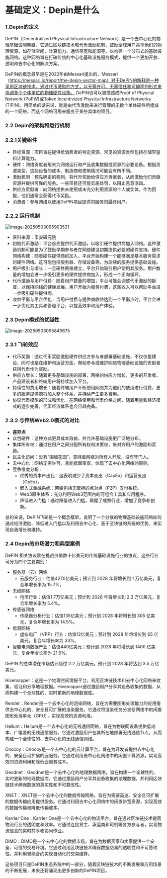 # 基础定义：Depin是什么

### **1.Depin的定义**

DePIN（Decentralized Physical Infrastructure Network）是一个去中心化的物理基础设施网络，它通过区块链技术和代币激励机制，鼓励全球用户共享他们的物理资源，如存储空间、计算能力、通信带宽和能源等，以构建一个分布式的基础设施网络。这种网络旨在打破传统的中心化基础设施服务模式，提供一个更加开放、透明和去中心化的解决方案。

DePIN的概念最早是在2022年由Messari提出的，Messari（https://messari.io/report/the-depin-sector-map）对于DePIN的解释是一种采用区块链技术，通过代币激励的方式，以无需许可、无需信任和可编程的形式来协调多个个体单位的物理硬件设施。 DePIN也可以被描述成Proof of Physical Network (PoPW)或Token Incentivized Physical Infrastructure Networks (TIPIN)。用简单的话来说，就是由代币激励来进行管理的无数个单体硬件所组成的一个网络，而这个网络可用来服务于某些具体的项目。

### **2.2 Depin的架构和运行机制**

### **2.2.1关键组件**

- 目标资源：项目旨在提供给消费者的特定资源。常见的资源类型包括存储容量和计算能力。
- 硬件：网络贡献者用来为网络运行和产品收集数据或资源的必要设备。根据资源类型，这些设备的成本、制造商和使用情况可能会有所不同。
- 激励机制：预先确定的机制，将代币奖励给供应方贡献者，从而激励他们贡献资源并提供可靠的服务。一些项目还可能实施处罚，以阻止恶意活动。
- 供应方贡献者：向网络提供未使用或未充分利用资源的个人或实体。作为回报，他们通常会获得代币奖励。
- 消费者：参与网络以使用DePIN项目提供的服务的最终用户。

### **2.2.2 运行机制**

![image-20250503095903531](/Users/fangchen/Github/Web3完全指南/1、小白基础科普/Depin是什么.assets/image-20250503095903531.png)

- 资料来源：币安研究院
- 初始代币激励：平台首先提供代币激励，以吸引硬件提供商加入网络。这种激励机制可能是为了鼓励早期参与者在网络建设初期提供必要的硬件支持。硬件网络构建：随着硬件提供商的加入，平台开始构建一个能够满足基本服务需求的硬件网络。这可能包括服务器、存储设备等，为后续的服务提供基础设施。
- 用户吸引与增长：一旦硬件网络建立，平台开始吸引用户使用其服务。用户数量的增加会进一步吸引更多的硬件提供商加入，形成一个正向循环。
- 代币激励与用户付费：随着用户数量的增加，平台可能会调整代币激励的额度，以保持网络的健康发展。用户开始为服务付费，这些收入可以帮助平台进一步吸引硬件提供商。
- 收益平衡与平台优化：当用户付费与提供商收益达到一个平衡点时，平台会进一步优化其工具和管理平台，以提高效率和用户体验。

### **2.3 Depin模式的优越性**

![image-20250503095849675](/Users/fangchen/Github/Web3完全指南/1、小白基础科普/Depin是什么.assets/image-20250503095849675.png)



### **2.3.1 飞轮效应**

- 代币奖励：通过代币奖励激励硬件供应方参与者部署基础设施，不仅仅是建设，同时也是在维护和运营方面，帮助参与或维护网络物理基础设施的贡献者获得代币作为奖励。
- 供应方增长：随着更多基础设施的部署，网络的供应方增长，更多的开发者、产品建设者和终端用户将持续加入平台。
- 持续性的费用增长：随着终端用户不断使用网络并为他们的使用进行付费，更多的服务提供商将加入整个体系，并持续产生更多费用。
- 协议代币模型的形成和优化：在网络使用和代币价格之间，随着用量和经济模式的逐步完善，代币经济体系也会日趋完备。

### **2.3.2 与传统Web2.0模式的对比**

- **差异点**
- 众包硬件：这种方式更具成本效益，并允许基础设施更广泛地分布。
- 集体所有权：通过在用户之间分配所有权和决策权，来对齐用户的激励和奖励。
- 民主化访问：没有“围墙花园”，意味着网络对所有人开放，没有守门人。
- 去中心化：网络无需许可，且能抵御审查，体现了去中心化网络的原则。
- 竞争维度分析：
	- 优秀的资本产出比：这表明减少了资本支出（CapEx）和运营支出（OpEx）。
	- 嵌入式金融系统：网络包括无摩擦的点对点（P2P）支付系统。
	- Web3原生体系：充分利用Web3范围内的可组合工具和应用程序。
	- 降低进入门槛：通过降低进入门槛，颠覆了成熟行业，增加了竞争和创新。

总的来说，DePIN飞轮是一个概念框架，说明了一个分散的物理基础设施网络如何通过经济激励、降低进入门槛以及利用去中心化、基于区块链的系统的优势，来实现自我增长和维持。

### **2.4 Depin的市场潜力和典型案例**

DePIN 相关协议旨在挑战价值数十亿美元的传统基础设施行业的协议，这些行业可分为四个主要类别：

- 服务器（云）网络
	- 云服务行业：估值4270亿美元；预计到 2028 年将增长到 1 万亿美元，复合年增长率为 15.7%。
- 无线网络
	- 电信行业：估值1.7万亿美元；预计到 2028 年将增长到 2.3 万亿美元，复合年增长率为 5.4%。
- 传感器网络
	- 传感器分析行业：估值135亿美元；预计到 2028 年将增长到 305 亿美元，复合年增长率为 14.5%。
- 能源网络
	- 虚拟电厂（VPP）行业：估值12亿美元；预计到 2028 年将增长到 65 亿美元，复合年增长率为 33%。
- 智能电网数据产业：估值440亿美元；预计到 2028 年将增长到 1400 亿美元，复合年增长率为 21.9%。

DePIN 的总体潜在市场估计超过 2.2 万亿美元，预计到 2028 年将达到 3.5 万亿美元。

Hivemapper：这是一个地理空间情报平台，利用区块链技术和去中心化网络来收集、验证和分享地理数据。Hivemapper通过激励用户分享其设备收集的数据，从而构建一个全球性的、实时更新的地理数据库。

Render：Render是一个去中心化的渲染网络，旨在为需要图形处理能力的应用提供去中心化的、安全且可扩展的渲染服务。它通过将渲染任务分发给网络中的闲置图形处理单元（GPU），实现高效的资源利用。

Helium：Helium是一个去中心化的无线通信网络，旨在为物联网设备提供低成本、广覆盖的无线通信服务。它通过激励用户在其所在地部署无线通信节点，从而构建一个全球性的、去中心化的无线通信网络。

Onocoy：Onocoy是一个去中心化的云计算平台，旨在为开发者提供去中心化的、安全且可扩展的云服务。它通过利用去中心化网络中的闲置计算资源，实现高效的资源利用和降低云服务成本。

Geodnet：Geodnet是一个去中心化的地理数据网络，旨在构建一个全球性的、实时更新的地理数据库。它通过激励用户分享其设备收集的地理数据，并利用区块链技术确保数据的真实性和不可篡改性。

XNET：XNET是一个去中心化的数据传输网络，旨在为需要高速、安全且可扩展的数据传输应用提供服务。它通过利用去中心化网络中的闲置带宽资源，实现高效的数据传输和降低传输成本。

Karrier One：Karrier One是一个去中心化的物流平台，旨在通过区块链技术提高物流行业的透明度和效率。它通过连接货主、承运商和司机等各方参与者，实现物流信息的实时共享和协同作业。

DIMO：DIMO是一个去中心化的数据市场，旨在为数据买家和卖家提供一个安全、可信的交易环境。它通过利用区块链技术确保数据交易的透明性和不可篡改性，并利用智能合约实现自动化的交易结算。

这些项目只是DePIN生态系统中的一部分，随着区块链技术的不断发展和应用场景的不断拓展，未来还将涌现出更多创新的DePIN项目。